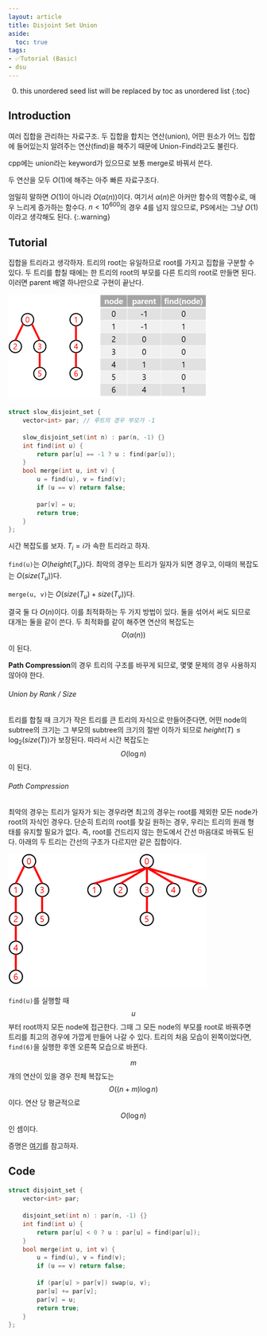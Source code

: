 ```yaml
---
layout: article
title: Disjoint Set Union
aside:
  toc: true
tags:
- ✅Tutorial (Basic)
- dsu
---
```


0. this unordered seed list will be replaced by toc as unordered list
{:toc}

## Introduction

여러 집합을 관리하는 자료구조. 두 집합을 합치는 연산(union), 어떤 원소가 어느 집합에 들어있는지 알려주는 연산(find)을 해주기 때문에 Union-Find라고도 불린다.

cpp에는 union라는 keyword가 있으므로 보통 merge로 바꿔서 쓴다.

두 연산을 모두 $O(1)$에 해주는 아주 빠른 자료구조다.

엄밀히 말하면 $O(1)$이 아니라 $O(\alpha (n))$이다. 여기서 $\alpha (n)$은 아커만 함수의 역함수로, 매우 느리게 증가하는 함수다. $n \lt 10^{600}$의 경우 4를 넘지 않으므로, PS에서는 그냥 $O(1)$이라고 생각해도 된다.
{:.warning}

## Tutorial

집합을 트리라고 생각하자. 트리의 root는 유일하므로 root를 가지고 집합을 구분할 수 있다. 두 트리를 합칠 때에는 한 트리의 root의 부모를 다른 트리의 root로 만들면 된다. 이러면 parent 배열 하나만으로 구현이 끝난다.

![](/assets/images/algorithm/dsu/0.png)

```cpp
struct slow_disjoint_set {
    vector<int> par; // 루트의 경우 부모가 -1
    
    slow_disjoint_set(int n) : par(n, -1) {}
    int find(int u) {
        return par[u] == -1 ? u : find(par[u]);
    }
    bool merge(int u, int v) {
        u = find(u), v = find(v);
        if (u == v) return false;

        par[v] = u;
        return true;
    }
};
```

시간 복잡도를 보자. $T_i = i$가 속한 트리라고 하자.

`find(u)`는 $O(height(T_u))$다. 최악의 경우는 트리가 일자가 되면 경우고, 이때의 복잡도는 $O(size(T_u))$다.

`merge(u, v)`는 $O(size(T_u) + size(T_v))$다.

결국 둘 다 $O(n)$이다. 이를 최적화하는 두 가지 방법이 있다. 둘을 섞어서 써도 되므로 대개는 둘을 같이 쓴다. 두 최적화를 같이 해주면 연산의 복잡도는 $$O(\alpha(n))$$이 된다.

**Path Compression**의 경우 트리의 구조를 바꾸게 되므로, 몇몇 문제의 경우 사용하지 않아야 한다.

###### Union by Rank / Size

트리를 합칠 때 크기가 작은 트리를 큰 트리의 자식으로 만들어준다면, 어떤 node의 subtree의 크기는 그 부모의 subtree의 크기의 절반 이하가 되므로 $height(T) \le \log_2{(size(T))}$가 보장된다. 따라서 시간 복잡도는 $$O(\log n)$$이 된다.

###### Path Compression

최악의 경우는 트리가 일자가 되는 경우라면 최고의 경우는 root를 제외한 모든 node가 root의 자식인 경우다. 단순히 트리의 root를 찾길 원하는 경우, 우리는 트리의 원래 형태를 유지할 필요가 없다. 즉, root를 건드리지 않는 한도에서 간선 마음대로 바꿔도 된다. 아래의 두 트리는 간선의 구조가 다르지만 같은 집합이다.

![](/assets/images/algorithm/dsu/1.png)

`find(u)`를 실행할 때 $$u$$부터 root까지 모든 node에 접근한다. 그때 그 모든 node의 부모를 root로 바꿔주면 트리를 최고의 경우에 가깝게 만들어 나갈 수 있다. 트리의 처음 모습이 왼쪽이었다면, `find(6)`을 실행한 후엔 오른쪽 모습으로 바뀐다.

$$m$$개의 연산이 있을 경우 전체 복잡도는 $$O((n + m) \log n)$$이다. 연산 당 평균적으로 $$O(\log n)$$인 셈이다.

증명은 [여기](https://cs.stackexchange.com/questions/48649/complexity-of-union-find-with-path-compression-without-rank#:~:text=Wikipedia%20says%20union%20by%20rank,inverse%20of%20the%20Ackerman%20function)를 참고하자.

## Code

```cpp
struct disjoint_set {
    vector<int> par;

    disjoint_set(int n) : par(n, -1) {}
    int find(int u) {
        return par[u] < 0 ? u : par[u] = find(par[u]);
    }
    bool merge(int u, int v) {
        u = find(u), v = find(v);
        if (u == v) return false;

        if (par[u] > par[v]) swap(u, v);
        par[u] += par[v];
        par[v] = u;
        return true;
    }
};
```